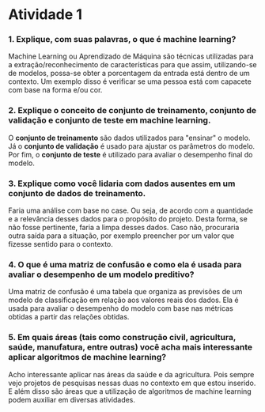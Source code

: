 # Atividade 1

### 1. Explique, com suas palavras, o que é machine learning?
Machine Learning ou Aprendizado de Máquina são técnicas utilizadas para a extração/reconhecimento de características para que assim, utilizando-se de modelos, possa-se obter a porcentagem da entrada está dentro de um contexto. Um exemplo disso é verificar se uma pessoa está com capacete com base na forma e/ou cor. 

### 2. Explique o conceito de conjunto de treinamento, conjunto de validação e conjunto de teste em machine learning.
O **conjunto de treinamento** são dados utilizados para "ensinar" o modelo. Já o **conjunto de validação** é usado para ajustar os parâmetros do modelo. Por fim, o **conjunto de teste** é utilizado para avaliar o desempenho final do modelo.

### 3. Explique como você lidaria com dados ausentes em um conjunto de dados de treinamento.
Faria uma análise com base no case. Ou seja, de acordo com a quantidade e a relevância desses dados para o propósito do projeto.
Desta forma, se não fosse pertinente, faria a limpa desses dados. Caso não, procuraria outra saída para a situação, por exemplo preencher por um valor que fizesse sentido para o contexto.

### 4. O que é uma matriz de confusão e como ela é usada para avaliar o desempenho de um modelo preditivo?
Uma matriz de confusão é uma tabela que organiza as previsões de um modelo de classificação em relação aos valores reais dos dados. Ela é usada para avaliar o desempenho do modelo com base nas métricas obtidas a partir das relações obtidas.

### 5. Em quais áreas (tais como construção civil, agricultura, saúde, manufatura, entre outras) você acha mais interessante aplicar algoritmos de machine learning?
Acho interessante aplicar nas áreas da saúde e da agricultura. Pois sempre vejo projetos de pesquisas nessas duas no contexto em que estou inserido. E além disso são áreas que a utilização de algoritmos de machine learning podem auxiliar em diversas atividades.